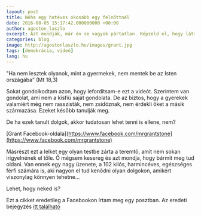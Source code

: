 ```yaml
---
layout: post
title: Néha egy hatéves okosabb egy felnőttnél
date: 2016-08-05 15:17:42.000000000 +00:00
author: agoston_laszlo
excerpt: Azt mondják, már én se vagyok pártatlan. Képzeld el, hogy látsz két kisfiút, akik közül a nagyobbik leköpi és bántalmazza a kisebbet. Nyilván odamész és helyreteszed a nagyobbikat, igaz?
categories: blog
image: http://agostonlaszlo.hu/images/grant.jpg
tags: [demokrácia, videó]
lang: hu
---
```


"Ha nem lesztek olyanok, mint a gyermekek, nem mentek be az Isten országába” (Mt 18,3)

Sokat gondolkodtam azon, hogy lefordítsam-e ezt a videót. Szerintem van gondolat, ami nem a kisfiú saját gondolata. De az biztos, hogy a gyerekek valamiért még nem rasszisták, nem zsidóznak, nem érdekli őket a másik származása. Ezeket később tanulják meg.

De ha ezek tanult dolgok, akkor tudatosan lehet tenni is ellene, nem?

<div class="fb-video" data-href="https://www.facebook.com/agostonlaszloartist/videos/887316128039153/"  
  data-allowfullscreen="true" data-width="500"></div>
  
[Grant Facebook-oldala](https://www.facebook.com/mrgrantstone](https://www.facebook.com/mrgrantstone)

Másrészt ezt a lelket egy olyan testbe zárta a teremtő, amit nem sokan irigyelnének el tőle. Ő mégsem kesereg és azt mondja, hogy bármit meg tud oldani. Van ennek egy nagy üzenete, a 102 kilós, harmincéves, egészséges férfi számára is, aki nagyon el tud kenődni olyan dolgokon, amikért viszonylag könnyen tehetne...

Lehet, hogy neked is?

Ezt a cikket eredetileg a Facebookon írtam meg egy posztban. Az eredeti bejegyzés [itt található](https://facebook.com/agostonlaszloartist/photos/a.524823634288406.1073741831.447410712029699/947268432043922/?type=3&theater)
